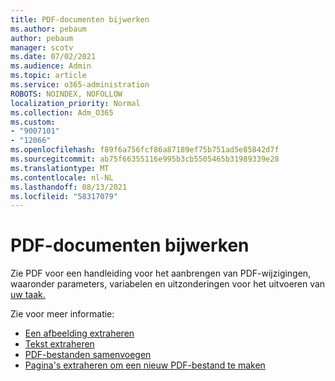 ```yaml
---
title: PDF-documenten bijwerken
ms.author: pebaum
author: pebaum
manager: scotv
ms.date: 07/02/2021
ms.audience: Admin
ms.topic: article
ms.service: o365-administration
ROBOTS: NOINDEX, NOFOLLOW
localization_priority: Normal
ms.collection: Adm_O365
ms.custom:
- "9007101"
- "12066"
ms.openlocfilehash: f89f6a756fcf86a87189ef75b751ad5e85842d7f
ms.sourcegitcommit: ab75f66355116e995b3cb5505465b31989339e28
ms.translationtype: MT
ms.contentlocale: nl-NL
ms.lasthandoff: 08/13/2021
ms.locfileid: "58317079"
---
```

# <a name="update-pdf-documents"></a>PDF-documenten bijwerken

Zie PDF voor een handleiding voor het aanbrengen van PDF-wijzigingen, waaronder parameters, variabelen en uitzonderingen voor het uitvoeren van [uw taak.](https://docs.microsoft.com/power-automate/desktop-flows/actions-reference/pdf)

Zie voor meer informatie:

- [Een afbeelding extraheren](https://docs.microsoft.com/power-automate/desktop-flows/actions-reference/pdf#pdf-actions)
- [Tekst extraheren](https://docs.microsoft.com/power-automate/desktop-flows/actions-reference/pdf#extracttextfrompdfaction)
- [PDF-bestanden samenvoegen](https://docs.microsoft.com/power-automate/desktop-flows/actions-reference/pdf#mergefiles)
- [Pagina's extraheren om een nieuw PDF-bestand te maken](https://docs.microsoft.com/power-automate/desktop-flows/actions-reference/pdf#extractpages)
